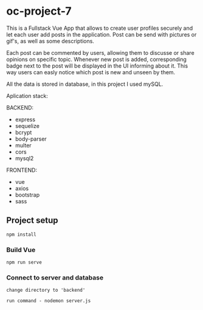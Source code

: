 # oc-project-7

This is a Fullstack Vue App that allows to create user profiles securely and let each user add posts in the application. Post can be send with pictures or gif's, as well as some descriptions.

Each post can be commented by users, allowing them to discusse or share opinions on specific topic. Whenever new post is added, corresponding badge next to the post will be displayed in the UI informing about it. This way users can easly notice which post is new and unseen by them.

All the data is stored in database, in this project I used mySQL.

Aplication stack:

BACKEND:
- express
- sequelize
- bcrypt
- body-parser
- multer
- cors
- mysql2

FRONTEND:
- vue
- axios
- bootstrap
- sass


## Project setup
```
npm install
```

### Build Vue 
```
npm run serve
```

### Connect to server and database
```
change directory to 'backend'

run command - nodemon server.js
```

